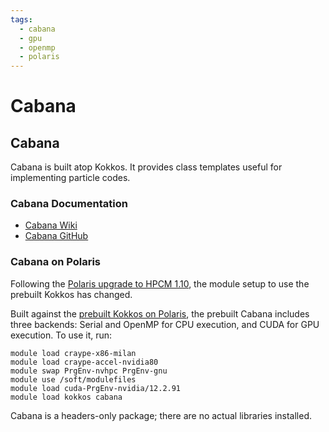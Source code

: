 ```yaml
---
tags:
  - cabana
  - gpu
  - openmp
  - polaris
---
```


# Cabana

## Cabana

Cabana is built atop Kokkos. It provides class templates useful for implementing particle codes.

### Cabana Documentation

* [Cabana Wiki](https://github.com/ECP-copa/Cabana/wiki)
* [Cabana GitHub](https://github.com/ECP-copa/Cabana)

### Cabana on Polaris

Following the [Polaris upgrade to HPCM 1.10](https://www.alcf.anl.gov/support-center/facility-updates/polaris-upgraded-hpcm-110-0), the module setup to use the prebuilt Kokkos has changed.

Built against the [prebuilt Kokkos on Polaris](../../programming-models/kokkos-polaris.md), the prebuilt Cabana includes three backends: Serial and OpenMP for CPU execution, and CUDA for GPU execution. To use it, run:

```
module load craype-x86-milan
module load craype-accel-nvidia80
module swap PrgEnv-nvhpc PrgEnv-gnu
module use /soft/modulefiles
module load cuda-PrgEnv-nvidia/12.2.91
module load kokkos cabana
```

Cabana is a headers-only package; there are no actual libraries installed.